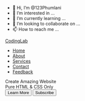 - 👋 Hi, I’m @123Phumlani
- 👀 I’m interested in ...
- 🌱 I’m currently learning ...
- 💞️ I’m looking to collaborate on ...
- 📫 How to reach me ...

<!---
123Phumlani/123Phumlani is a ✨ special ✨ repository because its `README.md` (this file) appears on your GitHub profile.
You can click the Preview link to take a look at your changes.
--->
<!DOCTYPE html>
<!-- Created By Phumlani - www.gracious@enterprises.com -->
<html lang="en" dir="ltr">
  <head>
    <meta charset="UTF-8">
    <meta name="viewport" content="width=device-width, initial-scale=1.0">
    <!------<title> Website Layout | CodingLab</title>------>
    <link rel="stylesheet" href="style.css">
    <link rel="stylesheet" href="https://cdnjs.cloudflare.com/ajax/libs/font-awesome/5.15.2/css/all.min.css"/>
   </head>
<body>
  <nav>
    <div class="menu">
      <div class="logo">
        <a href="#">CodingLab</a>
      </div>
      <ul>
        <li><a href="#">Home</a></li>
        <li><a href="#">About</a></li>
        <li><a href="#">Services</a></li>
        <li><a href="#">Contact</a></li>
        <li><a href="#">Feedback</a></li>
      </ul>
    </div>
  </nav>
  <div class="img"></div>
  <div class="center">
    <div class="title">Create Amazing Website</div>
    <div class="sub_title">Pure HTML & CSS Only</div>
    <div class="btns">
      <button>Learn More</button>
      <button>Subscribe</button>
    </div>
  </div>
</body>
</html>

